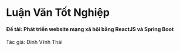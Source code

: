 # Luận Văn Tốt Nghiệp

<h4>Đề tài: Phát triển website mạng xã hội bằng ReactJS và Spring Boot</h4>

<p>Tác giả: Đinh Vĩnh Thái</p>
